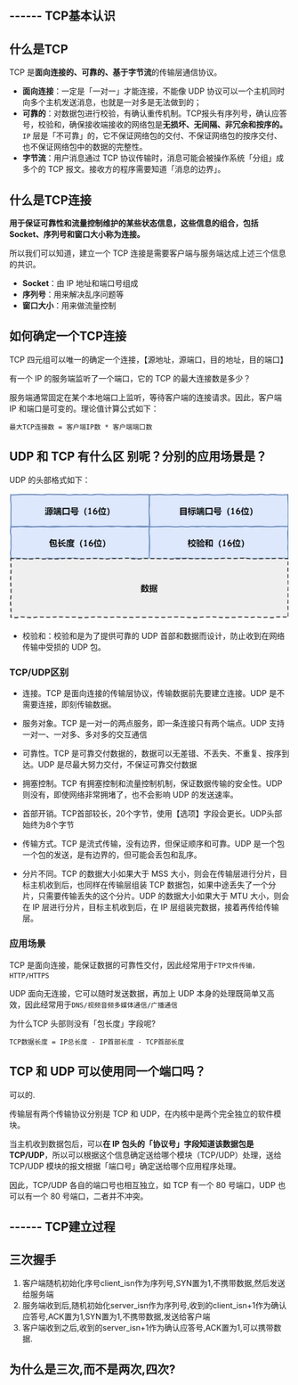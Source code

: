 ## ------ TCP基本认识

## 什么是TCP

TCP 是**面向连接的、可靠的、基于字节流**的传输层通信协议。

- **面向连接**：一定是「一对一」才能连接，不能像 UDP 协议可以一个主机同时向多个主机发送消息，也就是一对多是无法做到的；
- **可靠的**：对数据包进行校验，有确认重传机制。TCP报头有序列号，确认应答号，校验和，确保接收端接收的网络包是**无损坏、无间隔、非冗余和按序的。**`IP` 层是「不可靠」的，它不保证网络包的交付、不保证网络包的按序交付、也不保证网络包中的数据的完整性。
- **字节流**：用户消息通过 TCP 协议传输时，消息可能会被操作系统「分组」成多个的 TCP 报文。接收方的程序需要知道「消息的边界」。

## 什么是TCP连接

**用于保证可靠性和流量控制维护的某些状态信息，这些信息的组合，包括 Socket、序列号和窗口大小称为连接。**

所以我们可以知道，建立一个 TCP 连接是需要客户端与服务端达成上述三个信息的共识。

- **Socket**：由 IP 地址和端口号组成
- **序列号**：用来解决乱序问题等
- **窗口大小**：用来做流量控制

## 如何确定一个TCP连接  

TCP 四元组可以唯一的确定一个连接，【源地址，源端口，目的地址，目的端口】

有一个 IP 的服务端监听了一个端口，它的 TCP 的最大连接数是多少？

服务端通常固定在某个本地端口上监听，等待客户端的连接请求。因此，客户端 IP 和端口是可变的。理论值计算公式如下：

`最大TCP连接数 = 客户端IP数 * 客户端端口数`

## UDP 和 TCP 有什么区                                                                                                                                                                                                                                                                                                                                                                                                                                                                                                                                                                                                                                                                                                                                                                                                                        别呢？分别的应用场景是？

UDP 的头部格式如下：

![image-20240312140136800](TCP.assets/image-20240312140136800.png)

- 校验和：校验和是为了提供可靠的 UDP 首部和数据而设计，防止收到在网络传输中受损的 UDP 包。

### TCP/UDP区别

- 连接。TCP 是面向连接的传输层协议，传输数据前先要建立连接。UDP 是不需要连接，即刻传输数据。

- 服务对象。TCP 是一对一的两点服务，即一条连接只有两个端点。UDP 支持一对一、一对多、多对多的交互通信

- 可靠性。TCP 是可靠交付数据的，数据可以无差错、不丢失、不重复、按序到达。UDP 是尽最大努力交付，不保证可靠交付数据

- 拥塞控制。TCP 有拥塞控制和流量控制机制，保证数据传输的安全性。UDP 则没有，即使网络非常拥堵了，也不会影响 UDP 的发送速率。
- 首部开销。TCP首部较长，20个字节，使用【选项】字段会更长。UDP头部始终为8个字节

- 传输方式。TCP 是流式传输，没有边界，但保证顺序和可靠。UDP 是一个包一个包的发送，是有边界的，但可能会丢包和乱序。
- 分片不同。TCP 的数据大小如果大于 MSS 大小，则会在传输层进行分片，目标主机收到后，也同样在传输层组装 TCP 数据包，如果中途丢失了一个分片，只需要传输丢失的这个分片。UDP 的数据大小如果大于 MTU 大小，则会在 IP 层进行分片，目标主机收到后，在 IP 层组装完数据，接着再传给传输层。

### 应用场景

 TCP 是面向连接，能保证数据的可靠性交付，因此经常用于`FTP文件传输，HTTP/HTTPS`

 UDP 面向无连接，它可以随时发送数据，再加上 UDP 本身的处理既简单又高效，因此经常用于`DNS/视频音频多媒体通信/广播通信`

为什么TCP 头部则没有「包长度」字段呢?

`TCP数据长度 = IP总长度 - IP首部长度 - TCP首部长度`

## TCP 和 UDP 可以使用同一个端口吗？

可以的.

传输层有两个传输协议分别是 TCP 和 UDP，在内核中是两个完全独立的软件模块。

当主机收到数据包后，可以**在 IP 包头的「协议号」字段知道该数据包是 TCP/UDP**，所以可以根据这个信息确定送给哪个模块（TCP/UDP）处理，送给 TCP/UDP 模块的报文根据「端口号」确定送给哪个应用程序处理。

因此，TCP/UDP 各自的端口号也相互独立，如 TCP 有一个 80 号端口，UDP 也可以有一个 80 号端口，二者并不冲突。

## ------ TCP建立过程

## 三次握手

1. 客户端随机初始化序号client_isn作为序列号,SYN置为1,不携带数据,然后发送给服务端
2. 服务端收到后,随机初始化server_isn作为序列号,收到的client_isn+1作为确认应答号,ACK置为1,SYN置为1,不携带数据,发送给客户端
3. 客户端收到之后,收到的server_isn+1作为确认应答号,ACK置为1,可以携带数据.

## 为什么是三次,而不是两次,四次?